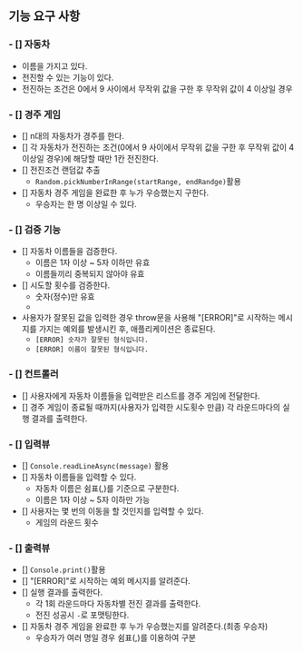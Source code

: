 ## 기능 요구 사항

### - [] 자동차

- 이름을 가지고 있다.
- 전진할 수 있는 기능이 있다.
- 전진하는 조건은 0에서 9 사이에서 무작위 값을 구한 후 무작위 값이 4 이상일 경우

### - [] 경주 게임

- [] n대의 자동차가 경주를 한다.
- [] 각 자동차가 전진하는 조건(0에서 9 사이에서 무작위 값을 구한 후 무작위 값이 4 이상일 경우)에 해당할 때만 1칸 전진한다.
- [] 전진조건 랜덤값 추출
  - `Random.pickNumberInRange(startRange, endRandge)`활용
- [] 자동차 경주 게임을 완료한 후 누가 우승했는지 구한다.
  - 우승자는 한 명 이상일 수 있다.

### - [] 검증 기능

- [] 자동차 이름들을 검증한다.
  - 이름은 1자 이상 ~ 5자 이하만 유효
  - 이름들끼리 중복되지 않아야 유효
- [] 시도할 횟수를 검증한다.
  - 숫자(정수)만 유효
  -
- 사용자가 잘못된 값을 입력한 경우 throw문을 사용해 "[ERROR]"로 시작하는 메시지를 가지는 예외를 발생시킨 후, 애플리케이션은 종료된다.
  - `[ERROR] 숫자가 잘못된 형식입니다.`
  - `[ERROR] 이름이 잘못된 형식입니다.`

### - [] 컨트롤러

- [] 사용자에게 자동차 이름들을 입력받은 리스트를 경주 게임에 전달한다.
- [] 경주 게임이 종료될 때까지(사용자가 입력한 시도횟수 만큼) 각 라운드마다의 실행 결과를 출력한다.

### - [] 입력뷰

- [] `Console.readLineAsync(message)` 활용
- [] 자동차 이름들을 입력할 수 있다.
  - 자동차 이름은 쉼표(,)를 기준으로 구분한다.
  - 이름은 1자 이상 ~ 5자 이하만 가능
- [] 사용자는 몇 번의 이동을 할 것인지를 입력할 수 있다.
  - 게임의 라운드 횟수

### - [] 출력뷰

- [] `Console.print()`활용
- [] "[ERROR]"로 시작하는 예외 메시지를 알려준다.
- [] 실행 결과를 출력한다.
  - 각 1회 라운드마다 자동차별 전진 결과를 출력한다.
  - 전진 성공시 `-`로 포맷팅한다.
- [] 자동차 경주 게임을 완료한 후 누가 우승했는지를 알려준다.(최종 우승자)
  - 우승자가 여러 명일 경우 쉼표(,)를 이용하여 구분
